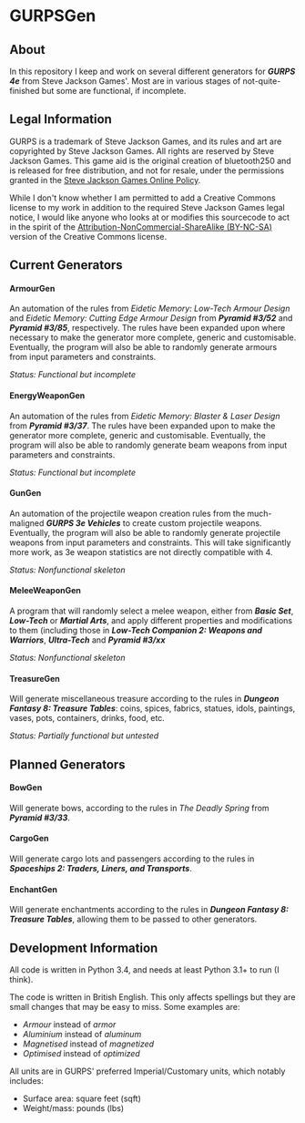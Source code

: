 # GURPSGen

## About
In this repository I keep and work on several different generators for **_GURPS 4e_** from Steve Jackson Games'. Most are in various stages of not-quite-finished but some are functional, if incomplete.

## Legal Information
GURPS is a trademark of Steve Jackson Games, and its rules and art are copyrighted by Steve Jackson Games. All rights are reserved by Steve Jackson Games. This game aid is the original creation of bluetooth250 and is released for free distribution, and not for resale, under the permissions granted in the [Steve Jackson Games Online Policy](http://www.sjgames.com/general/online_policy.html).

While I don't know whether I am permitted to add a Creative Commons license to my work in addition to the required Steve Jackson Games legal notice, I would like anyone who looks at or modifies this sourcecode to act in the spirit of the [Attribution-NonCommercial-ShareAlike (BY-NC-SA)](https://creativecommons.org/licenses/by-nc-sa/4.0/) version of the Creative Commons license.

## Current Generators

#### ArmourGen
An automation of the rules from *Eidetic Memory: Low-Tech Armour Design* and *Eidetic Memory: Cutting Edge Armour Design* from **_Pyramid #3/52_** and **_Pyramid #3/85_**, respectively. The rules have been expanded upon where necessary to make the generator more complete, generic and customisable. Eventually, the program will also be able to randomly generate armours from input parameters and constraints.

*Status: Functional but incomplete*

#### EnergyWeaponGen
An automation of the rules from *Eidetic Memory: Blaster & Laser Design* from **_Pyramid #3/37_**. The rules have been expanded upon to make the generator more complete, generic and customisable. Eventually, the program will also be able to randomly generate beam weapons from input parameters and constraints.

*Status: Functional but incomplete*

#### GunGen
An automation of the projectile weapon creation rules from the much-maligned **_GURPS 3e Vehicles_** to create custom projectile weapons. Eventually, the program will also be able to randomly generate projectile weapons from input parameters and constraints. This will take significantly more work, as 3e weapon statistics are not directly compatible with 4.

*Status: Nonfunctional skeleton*

#### MeleeWeaponGen
A program that will randomly select a melee weapon, either from **_Basic Set_**, **_Low-Tech_** or **_Martial Arts_**, and apply different properties and modifications to them (including those in **_Low-Tech Companion 2: Weapons and Warriors_**, **_Ultra-Tech_** and **_Pyramid #3/xx_**

*Status: Nonfunctional skeleton*

#### TreasureGen
Will generate miscellaneous treasure according to the rules in **_Dungeon Fantasy 8: Treasure Tables_**: coins, spices, fabrics, statues, idols, paintings, vases, pots, containers, drinks, food, etc.

*Status: Partially functional but untested*

## Planned Generators

#### BowGen
Will generate bows, according to the rules in *The Deadly Spring* from **_Pyramid #3/33_**.

#### CargoGen
Will generate cargo lots and passengers according to the rules in **_Spaceships 2: Traders, Liners, and Transports_**.

#### EnchantGen
Will generate enchantments according to the rules in **_Dungeon Fantasy 8: Treasure Tables_**, allowing them to be passed to other generators.

## Development Information
All code is written in Python 3.4, and needs at least Python 3.1+ to run (I think).

The code is written in British English. This only affects spellings but they are small changes that may be easy to miss. Some examples are:
- *Armour* instead of *armor*
- *Aluminium* instead of *aluminum*
- *Magnetised* instead of *magnetized*
- *Optimised* instead of *optimized*

All units are in GURPS' preferred Imperial/Customary units, which notably includes:
- Surface area: square feet (sqft) 
- Weight/mass: pounds (lbs)

